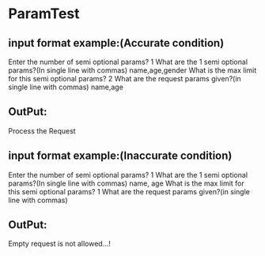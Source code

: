 # ParamTest

input format example:(Accurate condition)
-----------------------------------------
Enter the number of semi optional params?
1
What are the 1 semi optional params?(In single line with commas)
name,age,gender
What is the max limit for this semi optional params?
2
What are the request params given?(in single line with commas)
name,age

OutPut:
--------
Process the Request



input format example:(Inaccurate condition)
-------------------------------------------
Enter the number of semi optional params?
1
What are the 1 semi optional params?(In single line with commas)
name, age
What is the max limit for this semi optional params?
1
What are the request params given?(in single line with commas)


OutPut:
-------
Empty request is not allowed...!
